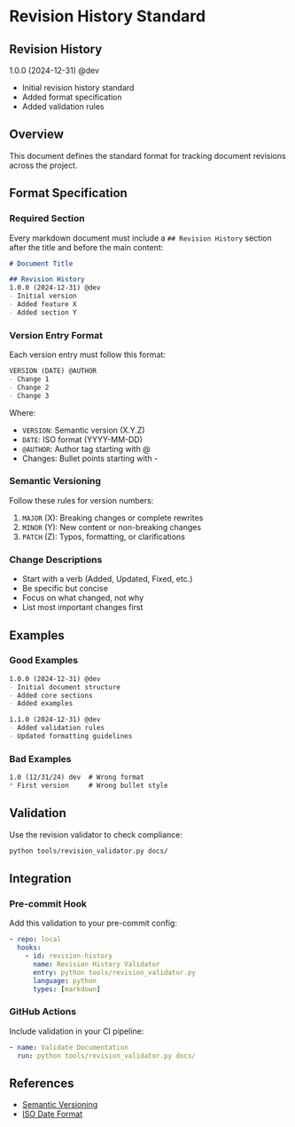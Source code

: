 # Revision History Standard

## Revision History
1.0.0 (2024-12-31) @dev
- Initial revision history standard
- Added format specification
- Added validation rules

## Overview
This document defines the standard format for tracking document revisions across the project.

## Format Specification

### Required Section
Every markdown document must include a `## Revision History` section after the title and before the main content:

```markdown
# Document Title

## Revision History
1.0.0 (2024-12-31) @dev
- Initial version
- Added feature X
- Added section Y
```

### Version Entry Format
Each version entry must follow this format:
```markdown
VERSION (DATE) @AUTHOR
- Change 1
- Change 2
- Change 3
```

Where:
- `VERSION`: Semantic version (X.Y.Z)
- `DATE`: ISO format (YYYY-MM-DD)
- `@AUTHOR`: Author tag starting with @
- Changes: Bullet points starting with -

### Semantic Versioning
Follow these rules for version numbers:
1. `MAJOR` (X): Breaking changes or complete rewrites
2. `MINOR` (Y): New content or non-breaking changes
3. `PATCH` (Z): Typos, formatting, or clarifications

### Change Descriptions
- Start with a verb (Added, Updated, Fixed, etc.)
- Be specific but concise
- Focus on what changed, not why
- List most important changes first

## Examples

### Good Examples
```markdown
1.0.0 (2024-12-31) @dev
- Initial document structure
- Added core sections
- Added examples

1.1.0 (2024-12-31) @dev
- Added validation rules
- Updated formatting guidelines
```

### Bad Examples
```markdown
1.0 (12/31/24) dev  # Wrong format
* First version     # Wrong bullet style
```

## Validation
Use the revision validator to check compliance:

```bash
python tools/revision_validator.py docs/
```

## Integration

### Pre-commit Hook
Add this validation to your pre-commit config:

```yaml
- repo: local
  hooks:
    - id: revision-history
      name: Revision History Validator
      entry: python tools/revision_validator.py
      language: python
      types: [markdown]
```

### GitHub Actions
Include validation in your CI pipeline:

```yaml
- name: Validate Documentation
  run: python tools/revision_validator.py docs/
```

## References
- [Semantic Versioning](https://semver.org/)
- [ISO Date Format](https://www.iso.org/iso-8601-date-and-time-format.html)
